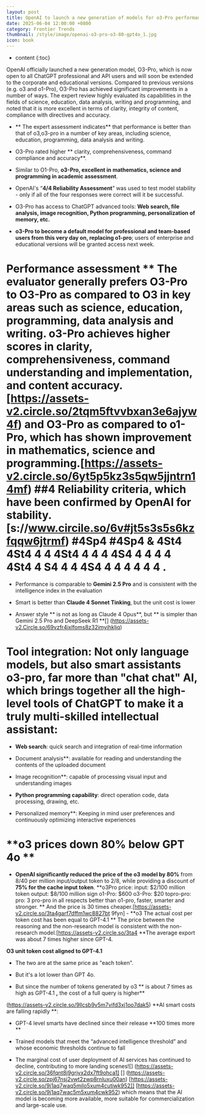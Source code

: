 ```yaml
---
layout: post
title: OpenAI to launch a new generation of models for o3-Pro performances that are significantly improved by 80% below the price of o3 that is cheaper than GPT 4o
date: 2025-06-04 12:00:00 +0800
category: Frontier Trends
thumbnail: /style/image/openai-o3-pro-o3-80-gpt4o_1.jpg
icon: book
---
```

* content
{:toc}

OpenAI officially launched a new generation model, O3-Pro, which is now open to all ChatGPT professional and API users and will soon be extended to the corporate and educational versions. Compared to previous versions (e.g. o3 and o1-Pro), O3-Pro has achieved significant improvements in a number of ways. The expert review highly evaluated its capabilities in the fields of science, education, data analysis, writing and programming, and noted that it is more excellent in terms of clarity, integrity of content, compliance with directives and accuracy.

- ** The expert assessment indicates** that performance is better than that of o3,o3-pro in a number of key areas, including science, education, programming, data analysis and writing.

- O3-Pro rated higher ** clarity, comprehensiveness, command compliance and accuracy**.

- Similar to O1-Pro, **o3-Pro, excellent in mathematics, science and programming in academic assessment**.

- OpenAI's “**4/4 Reliability Assessment**” was used to test model stability - only if all of the four responses were correct will it be successful.

- O3-Pro has access to ChatGPT advanced tools: **Web search, file analysis, image recognition, Python programming, personalization of memory, etc.**

- **o3-Pro to become a default model for professional and team-based users from this very day on, replacing o1-pro**; users of enterprise and educational versions will be granted access next week.

# Performance assessment ** The evaluator generally prefers O3-Pro to O3-Pro as compared to O3 in key areas such as science, education, programming, data analysis and writing. o3-Pro achieves higher scores in clarity, comprehensiveness, command understanding and implementation, and content accuracy.[https://assets-v2.circle.so/2tqm5ftvvbxan3e6ajyw4f) and O3-Pro as compared to o1-Pro, which has shown improvement in mathematics, science and programming.[https://assets-v2.circle.so/6yt5p5kz3s5qw5jjntrn14mf) ##4 Reliability criteria, which have been confirmed by OpenAI for stability.[s://www.circile.so/6v#jt5s3s5s6kzfqqw6jtrmf) #4Sp4 #4Sp4 & 4St4 4St4 4 4 4St4 4 4 4 4S4 4 4 4 4 4St4 4 S4 4 4 4S4 4 4 4 4 4 4 .

- Performance is comparable to **Gemini 2.5 Pro** and is consistent with the intelligence index in the evaluation

- Smart is better than **Claude 4 Sonnet Tinking**, but the unit cost is lower

- Answer style ** is not as long as Claude 4 Opus**, but ** is simpler than Gemini 2.5 Pro and DeepSeek R1 **[] (https://assets-v2.Circle.so/69vzfr4ixlfoms8z32imyihkljq)

# Tool integration: Not only language models, but also smart assistants o3-pro, far more than "chat chat" AI, which brings together all the high-level tools of ChatGPT to make it a truly multi-skilled intellectual assistant:

-  **Web search**: quick search and integration of real-time information

-  Document analysis**: available for reading and understanding the contents of the uploaded document

-  Image recognition**: capable of processing visual input and understanding images

-  **Python programming capability**: direct operation code, data processing, drawing, etc.

-  Personalized memory**: Keeping in mind user preferences and continuously optimizing interactive experiences

# **o3 prices down 80% below GPT 4o **

- **OpenAI significantly reduced the price of the o3 model by 80%** from $8/$40 per million input/output token to $2/$8, while providing a discount of **75% for the cache input token**. **o3Pro price: input: $2/100 million token output: $8/100 million sign o1-Pro: $600 o3-Pro: $20 topro-pro: pro: 3 pro-pro in all respects better than o1-pro, faster, smarter and stronger. ** And the price is 30 times cheaper.[https://assets-v2.circle.so/3ta4garf7dffm1wc8827bt 9fyn] - **o3 The actual cost per token cost has been equal to GPT-4.1 ** The price between the reasoning and the non-research model is consistent with the non-research model.[https://assets-v2.circle.so/3ta4 **The average export was about 7 times higher since GPT-4.

**O3 unit token cost aligned to GPT-4.1**

- The two are at the same price as "each token".

- But it's a lot lower than GPT 4o.

- But since the number of tokens generated by o3 ** is about 7 times as high as GPT-4.1 **,** the cost of a full query is higher**

(https://assets-v2.circle.so/9llcsb9v5m7vifd3xj1oo7dak5) **AI smart costs are falling rapidly **:

- GPT-4 level smarts have declined since their release **100 times more **

- Trained models that meet the “advanced intelligence threshold” and whose economic thresholds continue to fall

- The marginal cost of user deployment of AI services has continued to decline, contributing to more landing scenes![] (https://assets-v2.circle.so/36fqnt8j9grjyx2dx7ft9ohca1] [] (https://assets-v2.circle.so/zpj67nsj2vwt2zwp8rnluxu00an) [https://assets-v2.circle.so/9j1aq7waq5milo5xum4cutiwk952]] [https://assets-v2.circle.so/9j1aq7wac5m5xum4cwk952) which means that the AI model is becoming more available, more suitable for commercialization and large-scale use.